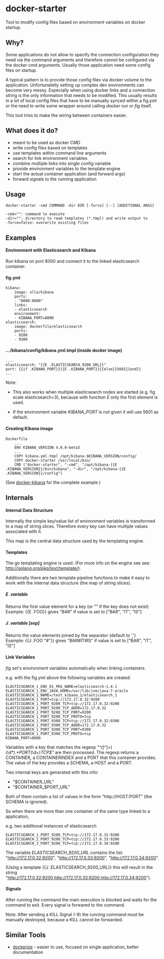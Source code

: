 # docker-starter

Tool to modify config files based on environment variables on docker startup.

## Why?

Some applications do not allow to specify the connection configuration they need via the command arguments and therefore cannot be configured via the docker cmd arguments. Usually those application need some config files on startup.

A typical pattern is to provide those config files via docker volume to the application. Unfortunatelly setting up complex dev environments can become very messy. Especially when using docker links and a connection string is the only information that needs to be modified. This usually results in a lot of local config files that have to be manually synced within a fig.yml or the need to write some wrapper around calling _docker run_ or _fig_ itself.

This tool tries to make the wiring between containers easier.


## What does it do?

  * meant to be used as docker CMD
  * write config files based on templates
  * use templates within command line arguments
  * search for link environment variables
  * combine multiple links into single config variable
  * provide environment variables to the template engine
  * start the actual container application (and forward args)
  * forward signals to the running application


## Usage

    docker-starter -cmd COMMAND -dir DIR [-force] [--] [ADDITIONAL ARGS]
   
    -cmd="": command to execute
    -dir="": directory to read templates (*.tmpl) and write output to
    -force=false: overwrite existing files

## Examples


#### Environment with Elasticsearch and Kibana

Run kibana on port 8000 and connect it to the linked elasticsearch container.

#### fig.yml
    kibana:
        image: ollo/kibana
        ports:
        - "8000:8000"
        links:
        - elasticsearch
        environment:
        - KIBANA_PORT=8000
    elasticsearch:
        image: dockerfile/elasticsearch
        ports:
        - 9200
        - 9300

#### .../kibana/config/kibana.yml.tmpl (inside docker image)
    ...
    elasticsearch: "{{E .ELASTICSEARCH_9200_URL}}"
    port: {{if .KIBANA_PORT}}{{E .KIBANA_PORT}}{{else}}5601{{end}}
    ...

Note:

 * This also works when multiple elasticsearch nodes are started (e.g. fig scale elasticsearch=3), because with function _E_ only the first element is used. 

 * If the environment variable _KIBANA_PORT_ is not given it will use 5601 as default.


#### Creating Kibana image

    Dockerfile
        ...
        ENV KIBANA_VERSION 4.0.0-beta3
        ...
        COPY kibana.yml.tmpl /opt/kibana-$KIBANA_VERSION/config/
        COPY docker-starter /usr/local/bin/ 
        CMD ["docker-starter", "-cmd", "/opt/kibana-{{E .KIBANA_VERSION}}/bin/kibana", "-dir", "/opt/kibana-{{E .KIBANA_VERSION}}/config"]

(See [docker-kibana](https://github.com/olafstauffer/docker-kibana) for the complete example.)


## Internals

#### Internal Data Structure

Internally the simple key/value list of environment variables is transformed to a map of string slices. Therefore every key can have multiple values associated with it.

This map is the central data structure used by the templating engine.


#### Templates

The go templating engine is used. (For more info on the engine see see: http://golang.org/pkg/text/template/).

Additionally there are two template pipeline functions to make it easy to work with the internal data structure (the map of string slices).

##### E .variable
Returns the first value element for a key (or "" if the key does not exist)  
Example: {{E .FOO}} gives "BAR" if value is set to ["BAR", "IT", "IS"]

##### J .variable [sep]
Returns the value elements joined by the separator (default to ',')  
Example: {{J .FOO "#"}} gives "BAR#IT#IS" if value is set to ["BAR", "IT", "IS"] 

#### Link Variables

*fig* set's environment variables automatically when linking containers.

e.g. with the fig.yml above the following variables are created:

    ELASTICSEARCH_1_ENV_ES_PKG_NAME=elasticsearch-1.4.1
    ELASTICSEARCH_1_ENV_JAVA_HOME=/usr/lib/jvm/java-7-oracle
    ELASTICSEARCH_1_NAME=/test_kibana_1/elasticsearch_1
    ELASTICSEARCH_1_PORT=tcp://172.17.0.32:9200
    ELASTICSEARCH_1_PORT_9200_TCP=tcp://172.17.0.32:9200
    ELASTICSEARCH_1_PORT_9200_TCP_ADDR=172.17.0.32
    ELASTICSEARCH_1_PORT_9200_TCP_PORT=9200
    ELASTICSEARCH_1_PORT_9200_TCP_PROTO=tcp
    ELASTICSEARCH_1_PORT_9300_TCP=tcp://172.17.0.32:9300
    ELASTICSEARCH_1_PORT_9300_TCP_ADDR=172.17.0.32
    ELASTICSEARCH_1_PORT_9300_TCP_PORT=9300
    ELASTICSEARCH_1_PORT_9300_TCP_PROTO=tcp
    KIBANA_PORT=8000

Variables with a key that matches the regexp _"^([^_]+)_(\d*).*PORT_(\d+)_TCP$"_ are then processed. The regexp returns a CONTAINER, a CONTAINERINDEX and a PORT that this container provides. The value of the key provides a SCHEMA, a HOST and a PORT. 

Two internal keys are generated with this info:  
 * "$CONTAINER_URL"
 * "$CONTAINER_$PORT_URL"

Both of them contain a list of values in the form "http://HOST:PORT" (the SCHEMA is ignored). 

So when there are more than one container of the same type linked to a application,  

e.g. two additional instances of elasticsearch  

    ELASTICSEARCH_1_PORT_9200_TCP=tcp://172.17.0.32:9200
    ELASTICSEARCH_2_PORT_9200_TCP=tcp://172.17.0.33:9200
    ELASTICSEARCH_3_PORT_9200_TCP=tcp://172.17.0.34:9200

The variable _ELASTICSEARCH_9200_URL_ contains the list: "http://172.17.0.32:9200", "http://172.17.0.33:9200", "http://172.17.0.34:9200".

(Using a template {{J .ELASTICSEARCH_9200_URL}} this will result in the string "http://172.17.0.32:9200,http://172.17.0.33:9200,http://172.17.0.34:9200").


#### Signals

After running the command the main execution is blocked and waits for the command to exit. Every signal is forwared to the command.

Note: After sending a KILL Signal (-9) the running command must be manually destroyed, because a KILL cannot be forwarded.

## Similar Tools

 * [dockerize](https://github.com/jwilder/dockerize) - easier to use, focused on single application, better documentation 

